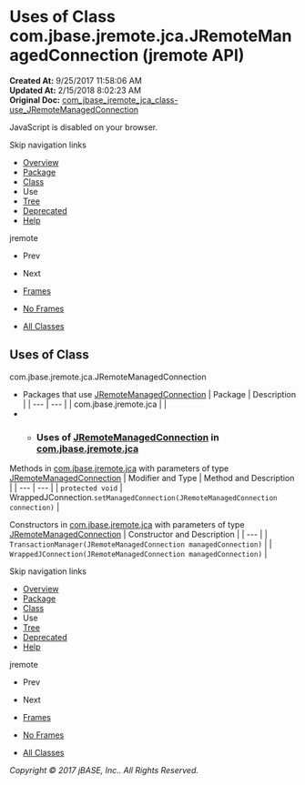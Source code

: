 # Uses of Class com.jbase.jremote.jca.JRemoteManagedConnection (jremote   API)

**Created At:** 9/25/2017 11:58:06 AM  
**Updated At:** 2/15/2018 8:02:23 AM  
**Original Doc:** [com_jbase_jremote_jca_class-use_JRemoteManagedConnection](https://docs.jbase.com/39261-class-use/com_jbase_jremote_jca_class-use_JRemoteManagedConnection)  

<!--<br>    try {<br>        if (location.href.indexOf('is-external=true') == -1) {<br>            parent.document.title="Uses of Class com.jbase.jremote.jca.JRemoteManagedConnection (jremote   API)";<br>        }<br>    }<br>    catch(err) {<br>    }<br>//-->
JavaScript is disabled on your browser.

Skip navigation links

- [Overview](../../../../../overview-summary.html)
- [Package](./../../com.jbase.jremote.jca-%28jremote---api%29)
- [Class](./../../jremotemanagedconnection-%28jremote-api%29 "class in com.jbase.jremote.jca")
- Use
- [Tree](./../../com.jbase.jremote.jca-class-hierarchy-%28jremote---api%29)
- [Deprecated](../../../../../deprecated-list.html)
- [Help](../../../../../help-doc.html)


jremote <br>

- Prev
- Next


- [Frames](./.)
- [No Frames](./.)


- [All Classes](../../../../../allclasses-noframe.html)


<!--<br>  allClassesLink = document.getElementById("allclasses\_navbar\_top");<br>  if(window==top) {<br>    allClassesLink.style.display = "block";<br>  }<br>  else {<br>    allClassesLink.style.display = "none";<br>  }<br>  //-->

## Uses of Class
com.jbase.jremote.jca.JRemoteManagedConnection

- Packages that use [JRemoteManagedConnection](./../../jremotemanagedconnection-%28jremote-api%29 "class in com.jbase.jremote.jca") | Package | Description |
| --- | --- |
| com.jbase.jremote.jca |   |
- - ### Uses of [JRemoteManagedConnection](./../../jremotemanagedconnection-%28jremote-api%29 "class in com.jbase.jremote.jca") in [com.jbase.jremote.jca](./../../com.jbase.jremote.jca-%28jremote---api%29)


Methods in [com.jbase.jremote.jca](./../../com.jbase.jremote.jca-%28jremote---api%29) with parameters of type [JRemoteManagedConnection](./../../jremotemanagedconnection-%28jremote-api%29 "class in com.jbase.jremote.jca") | Modifier and Type | Method and Description |
| --- | --- |
| `protected void` | WrappedJConnection.`setManagedConnection(JRemoteManagedConnection connection)`  |



Constructors in [com.jbase.jremote.jca](./../../com.jbase.jremote.jca-%28jremote---api%29) with parameters of type [JRemoteManagedConnection](./../../jremotemanagedconnection-%28jremote-api%29 "class in com.jbase.jremote.jca") | Constructor and Description |
| --- |
| `TransactionManager(JRemoteManagedConnection managedConnection)`  |
| `WrappedJConnection(JRemoteManagedConnection managedConnection)`  |

Skip navigation links

- [Overview](../../../../../overview-summary.html)
- [Package](./../../com.jbase.jremote.jca-%28jremote---api%29)
- [Class](./../../jremotemanagedconnection-%28jremote-api%29 "class in com.jbase.jremote.jca")
- Use
- [Tree](./../../com.jbase.jremote.jca-class-hierarchy-%28jremote---api%29)
- [Deprecated](../../../../../deprecated-list.html)
- [Help](../../../../../help-doc.html)


jremote <br>

- Prev
- Next


- [Frames](./.)
- [No Frames](./.)


- [All Classes](../../../../../allclasses-noframe.html)


<!--<br>  allClassesLink = document.getElementById("allclasses\_navbar\_bottom");<br>  if(window==top) {<br>    allClassesLink.style.display = "block";<br>  }<br>  else {<br>    allClassesLink.style.display = "none";<br>  }<br>  //-->

*Copyright © 2017 jBASE, Inc.. All Rights Reserved.*
